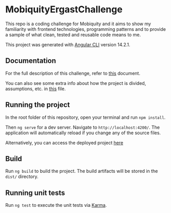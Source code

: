 # MobiquityErgastChallenge

This repo is a coding challenge for Mobiquity and it aims to show my familiarity with frontend technologies, programming patterns and to provide a sample of what clean, tested and reusable code means to me.

This project was generated with [Angular CLI](https://github.com/angular/angular-cli) version 14.2.1.

## Documentation

For the full description of this challenge, refer to [this](https://github.com/raphaelmatori/mobiquity-ergast-challenge/blob/main/docs/frontend-challenge-description.pdf) document.

You can also see some extra info about how the project is divided, assumptions, etc. in [this](https://github.com/raphaelmatori/mobiquity-ergast-challenge/blob/main/docs/project-info.pdf) file.

## Running the project

In the root folder of this repository, open your terminal and run `npm install`.

Then `ng serve` for a dev server. Navigate to `http://localhost:4200/`. The application will automatically reload if you change any of the source files.

Alternatively, you can access the deployed project [here](https://raphaelmatori.github.io/mobiquity-ergast-challenge)

## Build

Run `ng build` to build the project. The build artifacts will be stored in the `dist/` directory.

## Running unit tests

Run `ng test` to execute the unit tests via [Karma](https://karma-runner.github.io).

